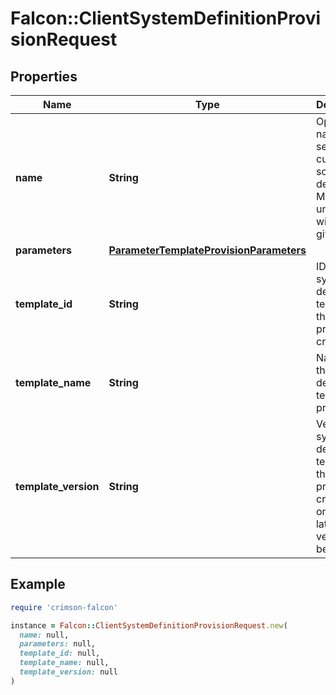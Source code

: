 # Falcon::ClientSystemDefinitionProvisionRequest

## Properties

| Name | Type | Description | Notes |
| ---- | ---- | ----------- | ----- |
| **name** | **String** | Optional name to be set on the customer scope definition. Must be unique within a given CID. |  |
| **parameters** | [**ParameterTemplateProvisionParameters**](ParameterTemplateProvisionParameters.md) |  |  |
| **template_id** | **String** | ID of the system definition template that was previously created |  |
| **template_name** | **String** | Name of the system definition template to provision |  |
| **template_version** | **String** | Version of system definition template that was previously created, if omitted the latest version will be used. |  |

## Example

```ruby
require 'crimson-falcon'

instance = Falcon::ClientSystemDefinitionProvisionRequest.new(
  name: null,
  parameters: null,
  template_id: null,
  template_name: null,
  template_version: null
)
```

